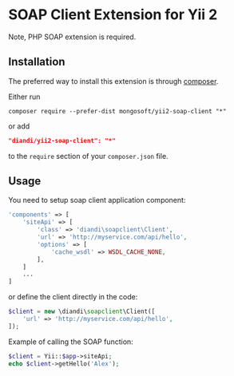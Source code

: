SOAP Client Extension for Yii 2
==============================

Note, PHP SOAP extension is required.

Installation
------------

The preferred way to install this extension is through [composer](http://getcomposer.org/download/).

Either run

```
composer require --prefer-dist mongosoft/yii2-soap-client "*"
```

or add

```json
"diandi/yii2-soap-client": "*"
```

to the `require` section of your `composer.json` file.

Usage
-----

You need to setup soap client application component:

```php
'components' => [
    'siteApi' => [
        'class' => 'diandi\soapclient\Client',
        'url' => 'http://myservice.com/api/hello',
        'options' => [
            'cache_wsdl' => WSDL_CACHE_NONE,
        ],
    ]
    ...
]
```

or define the client directly in the code:

```php
$client = new \diandi\soapclient\Client([
    'url' => 'http://myservice.com/api/hello',
]);
```

Example of calling the SOAP function:

```php
$client = Yii::$app->siteApi;
echo $client->getHello('Alex');
```
